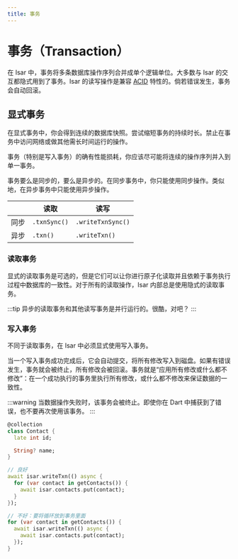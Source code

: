 ```yaml
---
title: 事务
---
```


# 事务（Transaction）

在 Isar 中，事务将多条数据库操作序列合并成单个逻辑单位。大多数与 Isar 的交互都隐式用到了事务。Isar 的读写操作是兼容 [ACID](http://en.wikipedia.org/wiki/ACID) 特性的。倘若错误发生，事务会自动回滚。

## 显式事务

在显式事务中，你会得到连续的数据库快照。尝试缩短事务的持续时长。禁止在事务中访问网络或做其他需长时间运行的操作。

事务（特别是写入事务）的确有性能损耗，你应该尽可能将连续的操作序列并入到单一事务。

事务要么是同步的，要么是异步的。在同步事务中，你只能使用同步操作。类似地，在异步事务中只能使用异步操作。

|      | 读取         | 读写              |
| ---- | ------------ | ----------------- |
| 同步 | `.txnSync()` | `.writeTxnSync()` |
| 异步 | `.txn()`     | `.writeTxn()`     |

### 读取事务

显式的读取事务是可选的，但是它们可以让你进行原子化读取并且依赖于事务执行过程中数据库的一致性。对于所有的读取操作，Isar 内部总是使用隐式的读取事务。

:::tip
异步的读取事务和其他读写事务是并行运行的。很酷，对吧？
:::

### 写入事务

不同于读取事务，在 Isar 中必须显式使用写入事务。

当一个写入事务成功完成后，它会自动提交，将所有修改写入到磁盘。如果有错误发生，事务就会被终止，所有修改会被回滚。事务就是“应用所有修改或什么都不修改”：在一个成功执行的事务里执行所有修改，或什么都不修改来保证数据的一致性。

:::warning
当数据操作失败时，该事务会被终止。即使你在 Dart 中捕获到了错误，也不要再次使用该事务。
:::

```dart
@collection
class Contact {
  late int id;

  String? name;
}

// 良好
await isar.writeTxn(() async {
  for (var contact in getContacts()) {
    await isar.contacts.put(contact);
  }
});

// 不好：要将循环放到事务里面
for (var contact in getContacts()) {
  await isar.writeTxn(() async {
    await isar.contacts.put(contact);
  });
}
```
